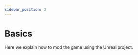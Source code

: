 ```yaml
---
sidebar_position: 2
---
```


# Basics

Here we explain how to mod the game using the Unreal project.